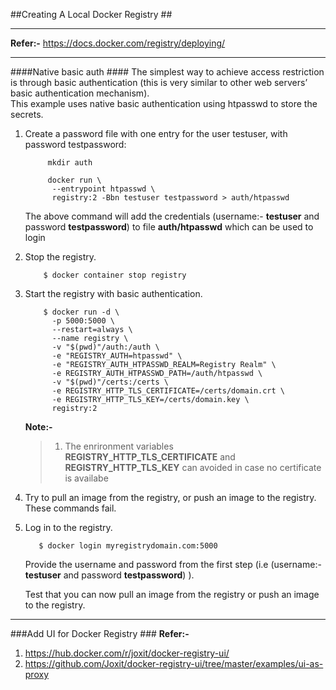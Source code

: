 ##Creating A Local Docker Registry ##
*****
**Refer:-** https://docs.docker.com/registry/deploying/
___
####Native basic auth ####
The simplest way to achieve access restriction is through basic authentication (this is very similar to other web servers’ basic authentication mechanism).
<br>
This example uses native basic authentication using htpasswd to store the secrets.
<br>
1. Create a password file with one entry for the user testuser, with password testpassword:
    ```shell script
         mkdir auth
   
         docker run \
          --entrypoint htpasswd \
          registry:2 -Bbn testuser testpassword > auth/htpasswd
     ```
   The above command will add the credentials (username:- **testuser** and password **testpassword**) to file **auth/htpasswd** which can be used to login 

2. Stop the registry.
    ```shell script 
        $ docker container stop registry
   ```
3. Start the registry with basic authentication.
    ```shell script    
        $ docker run -d \
          -p 5000:5000 \
          --restart=always \
          --name registry \
          -v "$(pwd)"/auth:/auth \
          -e "REGISTRY_AUTH=htpasswd" \
          -e "REGISTRY_AUTH_HTPASSWD_REALM=Registry Realm" \
          -e REGISTRY_AUTH_HTPASSWD_PATH=/auth/htpasswd \
          -v "$(pwd)"/certs:/certs \
          -e REGISTRY_HTTP_TLS_CERTIFICATE=/certs/domain.crt \
          -e REGISTRY_HTTP_TLS_KEY=/certs/domain.key \
          registry:2
    ```
   **Note:-** <br>
     >1. The enrironment variables **REGISTRY_HTTP_TLS_CERTIFICATE** and **REGISTRY_HTTP_TLS_KEY** can avoided in case no certificate is availabe

4. Try to pull an image from the registry, or push an image to the registry. These commands fail.

5. Log in to the registry.
    ```shell script
       $ docker login myregistrydomain.com:5000    
    ```
    Provide the username and password from the first step (i.e (username:- **testuser** and password **testpassword**) ).

    Test that you can now pull an image from the registry or push an image to the registry.   

****

###Add UI for Docker Registry ###
**Refer:-**
1. https://hub.docker.com/r/joxit/docker-registry-ui/
2. https://github.com/Joxit/docker-registry-ui/tree/master/examples/ui-as-proxy     